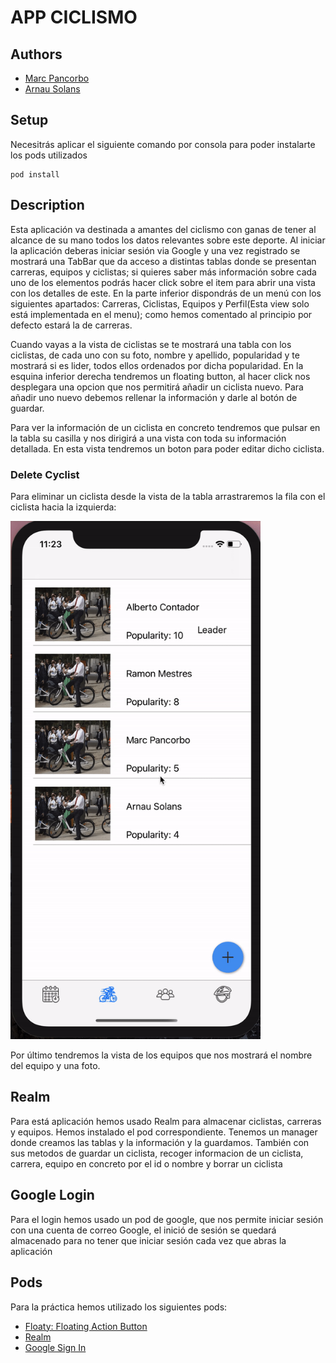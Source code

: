 # APP CICLISMO
## Authors
- [Marc Pancorbo](https://github.com/marcpancorbo)
- [Arnau Solans](https://github.com/asolans1999)

## Setup
Necesitrás aplicar el siguiente comando por consola para poder instalarte los pods utilizados
```
pod install
```
## Description

Esta aplicación va destinada a amantes del ciclismo con ganas de tener al alcance de su mano todos los datos relevantes sobre este deporte.
Al iniciar la aplicación deberas iniciar sesión via Google y una vez registrado se mostrará una TabBar que da acceso a distintas tablas donde se presentan carreras, equipos y ciclistas; si quieres saber más información sobre cada uno de los elementos podrás hacer click sobre el item para abrir una vista con los detalles de este.
En la parte inferior dispondrás de un menú con los siguientes apartados: Carreras, Ciclistas, Equipos y Perfil(Esta view solo está implementada en el menu); como hemos comentado al principio por defecto estará la de carreras.

Cuando vayas a la vista de ciclistas se te mostrará una tabla con los ciclistas, de cada uno con su foto, nombre y apellido, popularidad y te mostrará si es lider, todos ellos ordenados por dicha popularidad. En la esquina inferior derecha tendremos un floating button, al hacer click nos desplegara una opcion que nos permitirá añadir un ciclista nuevo. Para añadir uno nuevo debemos rellenar la información y darle al botón de guardar.

Para ver la información de un ciclista en concreto tendremos que pulsar en la tabla su casilla y nos dirigirá a una vista con toda su información detallada. En esta vista tendremos un boton para poder editar dicho ciclista.

### Delete Cyclist
Para eliminar un ciclista desde la vista de la tabla arrastraremos la fila con el ciclista hacia la izquierda:

<img src="ezgif.com-video-to-gif.gif" width="400">

Por último tendremos la vista de los equipos que nos mostrará el nombre del equipo y una foto.

## Realm

Para está aplicación hemos usado Realm para almacenar ciclistas, carreras y equipos. Hemos instalado el pod correspondiente.
Tenemos un manager donde creamos las tablas y la información y la guardamos. También con sus metodos de guardar un ciclista, recoger informacion de un ciclista, carrera, equipo en concreto por el id o nombre y borrar un ciclista

## Google Login

Para el login hemos usado un pod de google, que nos permite iniciar sesión con una cuenta de correo Google, el inició de sesión se quedará almacenado
para no tener que iniciar sesión cada vez que abras la aplicación

## Pods 

Para la práctica hemos utilizado los siguientes pods:
- [Floaty: Floating Action Button](https://github.com/kciter/Floaty)
- [Realm](https://github.com/realm/realm-cocoa)
- [Google Sign In](https://developers.google.com/identity/sign-in/ios/start)

